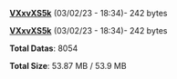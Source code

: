 [**VXxvXS5k**](/data/VXxvXS5k.txt) (03/02/23 - 18:34)- 242 bytes

[**VXxvXS5k**](/data/VXxvXS5k.txt) (03/02/23 - 18:34)- 242 bytes

**Total Datas**: 8054

**Total Size**: 53.87 MB / 53.9 MB
